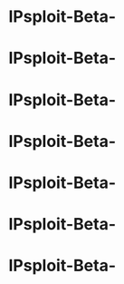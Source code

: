 # IPsploit-Beta-
# IPsploit-Beta-
# IPsploit-Beta-
# IPsploit-Beta-
# IPsploit-Beta-
# IPsploit-Beta-
# IPsploit-Beta-
